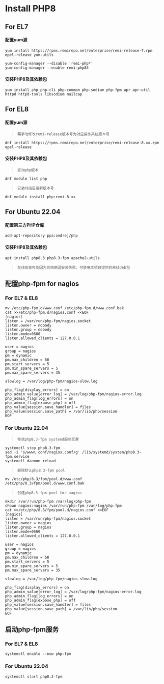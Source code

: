 # Install PHP8

## For EL7
#### 配置yum源
```shell
yum install https://rpms.remirepo.net/enterprise/remi-release-7.rpm epel-release yum-utils
```
```shell
yum-config-manager --disable 'remi-php*'
yum-config-manager --enable remi-php83
```

#### 安装PHP8及其依赖包
```shell
yum install php php-cli php-common php-sodium php-fpm apr apr-util httpd httpd-tools libsodium mailcap
```

## For EL8
#### 配置yum源
>`需手动修改remi-release版本号为对应操作系统版本号`
```shell
dnf install https://rpms.remirepo.net/enterprise/remi-release-8.xx.rpm epel-release
```

#### 安装PHP8及其依赖包
>`查询php版本`
```shell
dnf module list php
```
>`安装时指定最新版本号`
```shell
dnf module install php:remi-8.xx
```

## For Ubuntu 22.04
#### 配置第三方PHP仓库
```shell
add-apt-repository ppa:ondrej/php
```

#### 安装PHP8及其依赖包
```shell
apt install php8.3 php8.3-fpm apache2-utils
```
>`在线安装可能因为网络原因安装失败，可使用本项目提供的离线deb包`


## 配置php-fpm for nagios
### For EL7 & EL8
```shell
mv /etc/php-fpm.d/www.conf /etc/php-fpm.d/www.conf.bak
cat >>/etc/php-fpm.d/nagios.conf <<EOF
[nagios]	
listen = /var/run/php-fpm/nagios.socket
listen.owner = nobody
listen.group = nobody
listen.mode=0660
listen.allowed_clients = 127.0.0.1

user = nagios
group = nagios
pm = dynamic
pm.max_children = 50
pm.start_servers = 5
pm.min_spare_servers = 5
pm.max_spare_servers = 35

slowlog = /var/log/php-fpm/nagios-slow.log

php_flag[display_errors] = on
php_admin_value[error_log] = /var/log/php-fpm/nagios-error.log
php_admin_flag[log_errors] = on
php_admin_flag[expose_php] = off
php_value[session.save_handler] = files
php_value[session.save_path] = /var/lib/php/session
EOF
```

### For Ubuntu 22.04
>`修改php8.3-fpm systemd服务配置`
```shell
systemctl stop php8.3-fpm
sed -i 's/www\.conf/nagios.conf/g' /lib/systemd/system/php8.3-fpm.service
systemctl daemon-reload
```
>`删除默认php8.3-fpm pool`
```shell
mv /etc/php/8.3/fpm/pool.d/www.conf /etc/php/8.3/fpm/pool.d/www.conf.bak
```
>`创建php8.3-fpm pool for nagios`
```shell
mkdir /var/run/php-fpm /var/log/php-fpm
chown nagios:nagios /var/run/php-fpm /var/log/php-fpm
cat >>/etc/php/8.3/fpm/pool.d/nagios.conf <<EOF
[nagios]
listen = /var/run/php-fpm/nagios.socket
listen.owner = nagios
listen.group = nagios
listen.mode=0660
listen.allowed_clients = 127.0.0.1

user = nagios
group = nagios
pm = dynamic
pm.max_children = 50
pm.start_servers = 5
pm.min_spare_servers = 5
pm.max_spare_servers = 35

slowlog = /var/log/php-fpm/nagios-slow.log

php_flag[display_errors] = on
php_admin_value[error_log] = /var/log/php-fpm/nagios-error.log
php_admin_flag[log_errors] = on
php_admin_flag[expose_php] = off
php_value[session.save_handler] = files
php_value[session.save_path] = /var/lib/php/session
EOF
```

## 启动php-fpm服务
### For EL7 & EL8
```shell
systemctl enable --now php-fpm
```

### For Ubuntu 22.04
```shell
systemctl start php8.3-fpm
```
